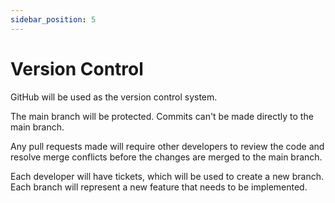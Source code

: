```yaml
---
sidebar_position: 5
---
```


# Version Control
GitHub will be used as the version control system.

The main branch will be protected. Commits can't be made directly to the main branch. 

Any pull requests made will require other developers to review the code and resolve merge conflicts before the changes are merged to the main branch.

Each developer will have tickets, which will be used to create a new branch. Each branch will represent a new feature that needs to be implemented. 
